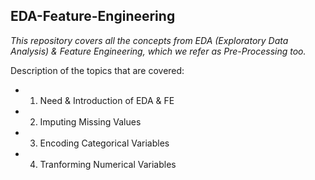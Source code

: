 ## EDA-Feature-Engineering

_This repository covers all the concepts from EDA (Exploratory Data Analysis) & Feature Engineering, which we refer as Pre-Processing too._

Description of the topics that are covered:
- 1. Need & Introduction of EDA & FE
- 2. Imputing Missing Values
- 3. Encoding Categorical Variables
- 4. Tranforming Numerical Variables
